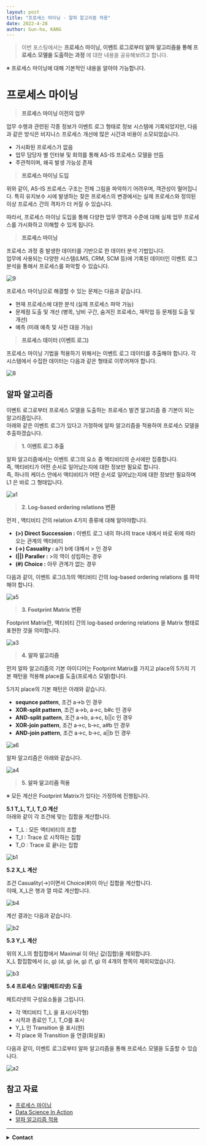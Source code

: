```yaml
---
layout: post
title: "프로세스 마이닝 - 알파 알고리즘 적용"
date: 2022-4-28
author: Gun-ha, KANG
---
```


> 이번 포스팅에서는 **프로세스 마이닝, 이벤트 로그로부터 알파 알고리즘을 통해 프로세스 모델을 도출하는 과정** 에 대한 내용을 공유해보려고 합니다.

※ 프로세스 마이닝에 대해 기본적인 내용을 알아야 가능합니다.

# **프로세스 마이닝**

> **프로세스 마이닝 이전의 업무**  

업무 수행과 관련된 각종 정보가 이벤트 로그 형태로 정보 시스템에 기록되었지만, 
다음과 같은 방식은 비지니스 프로세스 개선에 많은 시간과 비용이 소모되었습니다.
- 가시화된 프로세스가 없음
- 업무 담당자 별 인터뷰 및 회의를 통해 AS-IS 프로세스 모델을 만듬
- 주관적이며, 왜곡 발생 가능성 존재

> **프로세스 마이닝 도입**  

위와 같이, AS-IS 프로세스 구조는 전체 그림을 파악하기 어려우며, 객관성이 떨어집니다. 특히 유지보수 시에 발생하는 잦은 프로세스의 변경에서는 실제 프로세스와 정의된 이상 프로세스 간의 격차가 더 커질 수 있습니다.  
 
따라서, 프로세스 마이닝 도입을 통해 다양한 업무 영역과 수준에 대해 실제 업무 프로세스를 가시화하고 이해할 수 있게 됩니다.

> **프로세스 마이닝**  

프로세스 과정 중 발생한 데이터를 기반으로 한 데이터 분석 기법입니다.   
업무에 사용되는 다양한 시스템(LMS, CRM, SCM 등)에 기록된 데이터인 이벤트 로그 분석을 통해서 프로세스를 파악할 수 있습니다.

![9](https://user-images.githubusercontent.com/92897860/165440676-c88889cf-81dc-401d-ad50-560ec523a9e4.png)

프로세스 마이닝으로 해결할 수 있는 문제는 다음과 같습니다.
- 현재 프로세스에 대한 분석 (실제 프로세스 파악 가능)
- 문제점 도출 및 개선 (병목, 낭비 구간, 숨겨진 프로세스, 재작업 등 문제점 도출 및 개선)
- 예측 (미래 예측 및 사전 대응 가능)


> **프로세스 데이터 (이벤트 로그)**  

프로세스 마이닝 기법을 적용하기 위해서는 이벤트 로그 데이터를 추출해야 합니다.
각 시스템에서 수집한 데이터는 다음과 같은 형태로 이루어져야 합니다. 

![8](https://user-images.githubusercontent.com/92897860/165440658-51fd0865-4fb0-4d25-bdc8-9094b44ee8e5.png)


## **알파 알고리즘**

이벤트 로그로부터 프로세스 모델을 도출하는 프로세스 발견 알고리즘 중 기본이 되는 알고리즘입니다.    
아래와 같은 이벤트 로그가 있다고 가정하에 알파 알고리즘을 적용하여 프로세스 모델을 추출하겠습니다.

> **1. 이벤트 로그 추출**  

알파 알고리즘에서는 이벤트 로그의 요소 중 액티비티의 순서에만 집중합니다.  
즉, 액티비티가 어떤 순서로 일어났는지에 대한 정보만 필요로 합니다.  
즉, 하나의 케이스 안에서 액티비티가 어떤 순서로 일어났는지에 대한 정보만 필요하며 L1 은 바로 그 형태입니다.

![a1](https://user-images.githubusercontent.com/92897860/165695904-cb337edd-95b1-420e-89cf-5363efae8b7e.png)


> **2. Log-based ordering relations 변환**  

먼저 , 액티비티 간의 relation 4가지 종류에 대해 알아야합니다.  
- **(>) Direct Succession :** 이벤트 로그 내의 하나의 trace 내에서 바로 뒤에 따라오는 관계의 액티비티  
- **(->) Casuality :** a가 b에 대해서 > 인 경우  
- **(||) Paraller :** >의 역이 성립하는 경우  
- **(#) Choice :** 아무 관계가 없는 경우  

다음과 같이, 이벤트 로그(L1)의 액티비티 간의 log-based ordering relations 를 파악해야 합니다.

![a5](https://user-images.githubusercontent.com/92897860/165697120-46b0c13d-7428-48c2-8ea2-453aaf509e2d.png)


> **3. Footprint Matrix 변환**  

Footprint Matrix란, 액티비티 간의 log-based ordering relations 을 Matrix 형태로 표현한 것을 의미합니다.  

![a3](https://user-images.githubusercontent.com/92897860/165696017-013d595d-fedf-4e70-9975-46d351432602.png)


> **4. 알파 알고리즘**  

먼저 알파 알고리즘의 기본 아이디어는 Footprint Matrix를 가지고 place의 5가지 기본 패턴을 적용해 place를 도출(프로세스 모델)합니다.

5가지 place의 기본 패턴은 아래와 같습니다.   
- **sequnce pattern**, 조건 a->b 인 경우
- **XOR-split pattern**, 조건 a->b, a->c, b#c 인 경우
- **AND-split pattern**, 조건 a->b, a->c, b||c 인 경우
- **XOR-join pattern**, 조건 a->c, b->c, a#b 인 경우
- **AND-join pattern**, 조건 a->c, b->c, a||b 인 경우

![a6](https://user-images.githubusercontent.com/92897860/165700540-dc2995bc-be03-4f50-8720-4e450e5a893f.png)


알파 알고리즘은 아래와 같습니다.

![a4](https://user-images.githubusercontent.com/92897860/165695971-590e948b-d390-43a2-88f3-1ae7d7f49eba.png)


> **5. 알파 알고리즘 적용**  

※ 모든 계산은 Footprint Matrix가 있다는 가정하에 진행됩니다.

**5.1 T_L, T_I, T_O 계산**   
아래와 같이 각 조건에 맞는 집합을 계산합니다.
  - T_L : 모든 액티비티의 조합
  - T_I : Trace 로 시작하는 집합
  - T_O : Trace 로 끝나는 집합

  ![b1](https://user-images.githubusercontent.com/92897860/165702164-b7f10382-90f0-4eea-aefe-bd7209361a87.png)

**5.2 X_L 계산** 

조건 Casuality(->)이면서 Choice(#)이 아닌 집합을 계산합니다.  
이때, X_L은 행과 열 따로 계산합니다.

![b4](https://user-images.githubusercontent.com/92897860/165702158-9c6ad08c-30ae-4ffc-be08-0f3f5f628f9d.png)

계산 결과는 다음과 같습니다.

![b2](https://user-images.githubusercontent.com/92897860/165702131-8c7db3ef-ba36-4ef4-bd91-8455d0f4221b.png)

**5.3 Y_L 계산** 

위의 X_L의 합집합에서 Maximal 이 아닌 값(집합)을 제외합니다.  
X_L 합집합에서 (c, g) (d, g) (e, g) (f, g) 의 4개의 항목이 제외되었습니다.

![b3](https://user-images.githubusercontent.com/92897860/165702152-8b6687fe-6cc6-49e0-a991-18b155d0152d.png)


**5.4 프로세스 모델(페트리넷) 도출** 

페트리넷의 구성요소들을 그립니다.  
- 각 액티비티 T_L 을 표시(사각형)
- 시작과 종료인 T_I, T_O를 표시
- Y_L 인 Transition 을 표시(원)
- 각 place 와 Transition 을 연결(화살표)

다음과 같이, 이벤트 로그로부터 알파 알고리즘을 통해 프로세스 모델을 도출할 수 있습니다.

![a2](https://user-images.githubusercontent.com/92897860/165695929-faea6657-034b-4fc5-8fd1-ff224726f07b.png)


## **참고 자료**  

* [프로세스 마이닝](https://process-mining.tistory.com/120)  
* [Data Science In Action](https://right1203.tistory.com/9?category=344380)  
* [알파 알고리즘 적용](https://process-mining.tistory.com/12)  

---

<details>
  <summary><b>Contact</b></summary>

<b>Author. </b>KangGunha

<b>Email. </b>zxcvbnm9931@epozen.com

</details>
